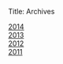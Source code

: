 Title: Archives

[2014](/archives/2014/)  
[2013](/archives/2013/)  
[2012](/archives/2012/)  
[2011](/archives/2011/)  

